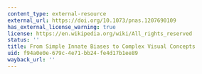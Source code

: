 ```yaml
---
content_type: external-resource
external_url: https://doi.org/10.1073/pnas.1207690109
has_external_license_warning: true
license: https://en.wikipedia.org/wiki/All_rights_reserved
status: ''
title: From Simple Innate Biases to Complex Visual Concepts
uid: f94a0e0e-679c-4e71-bb24-fe4d17b1ee89
wayback_url: ''
---
```

